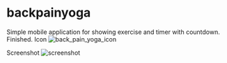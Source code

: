 # backpainyoga
Simple mobile application for showing exercise and timer with countdown. Finished.
Icon
![back_pain_yoga_icon](https://user-images.githubusercontent.com/111296468/213640270-e0a234ae-9869-47bb-830e-e0eb93417939.png)

Screenshot
![screenshot](https://user-images.githubusercontent.com/111296468/213640275-839ed3a3-7c01-41c8-8f82-425975e85ab6.jpeg)
